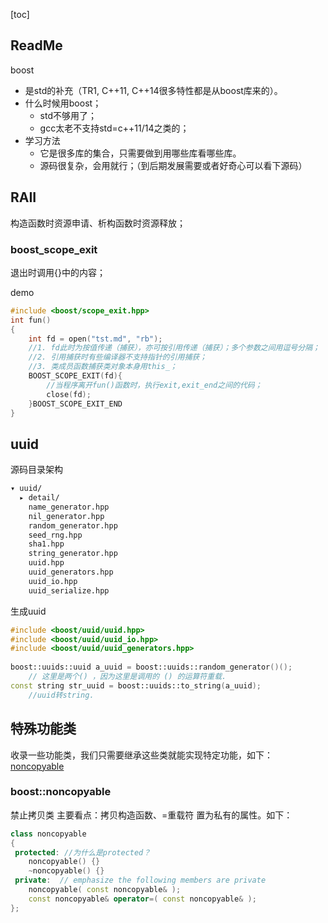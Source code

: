[toc]

## ReadMe
boost

- 是std的补充（TR1, C++11, C++14很多特性都是从boost库来的）。
- 什么时候用boost；
	- std不够用了；
	- gcc太老不支持std=c++11/14之类的；
- 学习方法
	- 它是很多库的集合，只需要做到用哪些库看哪些库。
	- 源码很复杂，会用就行；（到后期发展需要或者好奇心可以看下源码）


## RAII
构造函数时资源申请、析构函数时资源释放；

### boost\_scope\_exit
退出时调用{}中的内容；

demo
```cpp
#include <boost/scope_exit.hpp>
int fun()
{
	int fd = open("tst.md", "rb");
	//1. fd此时为按值传递（捕获），亦可按引用传递（捕获）；多个参数之间用逗号分隔；
	//2. 引用捕获时有些编译器不支持指针的引用捕获；
	//3. 类成员函数捕获类对象本身用this_；
	BOOST_SCOPE_EXIT(fd){
		//当程序离开fun()函数时，执行exit,exit_end之间的代码；
		close(fd);
	}BOOST_SCOPE_EXIT_END
}
```


## uuid
源码目录架构   
```bash
▾ uuid/                 
  ▸ detail/             
    name_generator.hpp  
    nil_generator.hpp   
    random_generator.hpp
    seed_rng.hpp        
    sha1.hpp            
    string_generator.hpp
    uuid.hpp            
    uuid_generators.hpp 
    uuid_io.hpp         
    uuid_serialize.hpp  
```

生成uuid
```cpp
#include <boost/uuid/uuid.hpp>
#include <boost/uuid/uuid_io.hpp>
#include <boost/uuid/uuid_generators.hpp>
 
boost::uuids::uuid a_uuid = boost::uuids::random_generator()();
	// 这里是两个() ，因为这里是调用的 () 的运算符重载.
const string str_uuid = boost::uuids::to_string(a_uuid);
	//uuid转string.
```

## 特殊功能类
收录一些功能类，我们只需要继承这些类就能实现特定功能，如下：
[noncopyable](#boost::noncopyable)

### boost::noncopyable
禁止拷贝类
主要看点：拷贝构造函数、=重载符 置为私有的属性。如下：  
```cpp
class noncopyable
{
 protected: //为什么是protected？
    noncopyable() {}
    ~noncopyable() {}
 private:  // emphasize the following members are private
    noncopyable( const noncopyable& ); 
    const noncopyable& operator=( const noncopyable& );
};
```

